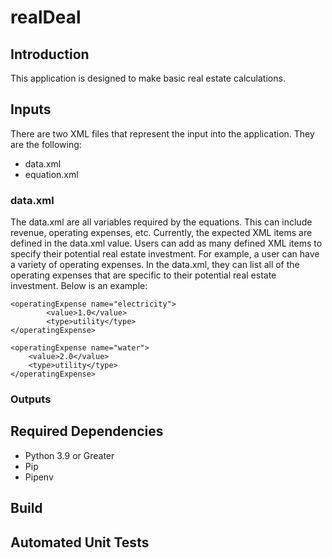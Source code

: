 # realDeal

## Introduction
This application is designed to make basic real estate calculations.

## Inputs
There are two XML files that represent the input into the application. They are the following:

- data.xml
- equation.xml

### data.xml
The data.xml are all variables required by the equations. This can include revenue, operating expenses, etc. Currently, the expected XML items are defined in the data.xml value. Users can add as many defined XML items to specify their potential real estate investment. For example, a user can have a variety of operating expenses. In the data.xml, they can list all of the operating expenses that are specific to their potential real estate investment. Below is an example:

```
<operatingExpense name="electricity">
		<value>1.0</value>
        <type>utility</type>
</operatingExpense>

<operatingExpense name="water">
	<value>2.0</value>
	<type>utility</type>
</operatingExpense>
```

### Outputs

## Required Dependencies
- Python 3.9 or Greater
- Pip
- Pipenv

## Build

## Automated Unit Tests